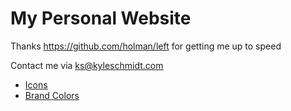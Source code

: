 # My Personal Website

Thanks https://github.com/holman/left for getting me up to speed

Contact me via ks@kyleschmidt.com

* [Icons](https://github.com/simple-icons/simple-icons)
* [Brand Colors](https://brandcolors.net/)
